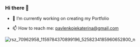 ### Hi there 👋

<!--
**katpav/katpav** is a ✨ _special_ ✨ repository because its `README.md` (this file) appears on your GitHub profile.

Here are some ideas to get you started:
-->

- 🔭 I’m currently working on creating my Portfolio
<!--
- 🌱 I’m currently learning ...
- 👯 I’m looking to collaborate on ...
- 🤔 I’m looking for help with ...
- 💬 Ask me about ...
-->
- 📫 How to reach me: pavlenkojekaterina@gmail.com
<!--
- 😄 Pronouns: she/her/hers
- ⚡ Fun fact: ...
-->
![rsz_70962958_1159784370899196_5258234185960652800_n](https://user-images.githubusercontent.com/42191161/104559701-b040df00-563c-11eb-840d-aa0f80300a07.png)
